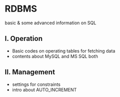 # RDBMS
basic &amp; some advanced information on SQL

## I. Operation
- Basic codes on operating tables for fetching data 
- contents about MySQL and MS SQL both

## II. Management
- settings for constraints
- intro about AUTO_INCREMENT
